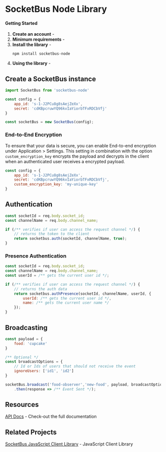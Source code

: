 # SocketBus Node Library

#### Getting Started
1.  **Create an account** - 
1.  **Minimum requirements** -
1.  **Install the library** -
    ```bash
    npm install socketbus-node
    ```
1.  **Using the library** -

## Create a SocketBus instance

```js
import SocketBus from 'socketbus-node'

const config = { 
    app_id: 's-1-J2PCu8g8sAejZeXx',
    secret: 'cdKBpcruwYQ96kvIaYiorbTFxRDCbVfj'
}

const socketBus = new SocketBus(config);
```

### End-to-End Encryption
To ensure that your data is secure, you can enable End-to-end encryption under Application > Settings. This setting in combination with the option `custom_encryption_key` encrypts the payload and decrypts in the client when an authenticated user receives a encrypted payload.
```js
const config = { 
    app_id: 's-1-J2PCu8g8sAejZeXx',
    secret: 'cdKBpcruwYQ96kvIaYiorbTFxRDCbVfj',
    custom_encryption_key: 'my-unique-key'
}
```

## Authentication
```js
const socketId = req.body.socket_id;
const channelName = req.body.channel_name;

if (/** verifies if user can access the request channel */) {
    // returns the token to the client
    return socketbus.auth(socketId, channelName, true);
}

```

### Presence Authentication

```js
const socketId = req.body.socket_id;
const channelName = req.body.channel_name;
const userId = /** gets the current user id */;

if (/** verifies if user can access the request channel */) {
    // returns the auth data
    return socketbus.authPresence(socketId, channelName, userId, {
        userId: /** gets the current user id */,
        name: /** gets the current user name */
    });
}
```

## Broadcasting

```js
const payload = {
    food: 'cupcake'
}

/** Optional */
const broadcastOptions = {
    // Id or Ids of users that should not receive the event
    ignoreUsers: ['id1', 'id2']
}

socketBus.broadcast('food-observer','new-food', payload, broadcastOptions)
    .then(response => /** Event Sent */);
```

## Resources
[API Docs](https://socketbus.com/docs) - Check-out the full documentation

## Related Projects
[SocketBus JavaScript Client Library](https://github.com/SocketBus/socketbus-js) - JavaScript Client Library